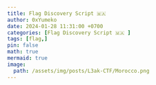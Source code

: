 ```yaml
---
title: Flag Discovery Script 🇲🇦
author: 0xYumeko
date: 2024-01-28 11:31:00 +0700
categories: [Flag Discovery Script 🇲🇦 ]
tags: [flag,]
pin: false
math: true
mermaid: true
image:
  path: /assets/img/posts/L3ak-CTF/Morocco.png
---
```


